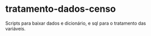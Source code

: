 # tratamento-dados-censo
Scripts para baixar dados e dicionário, e sql para o tratamento das variáveis.
